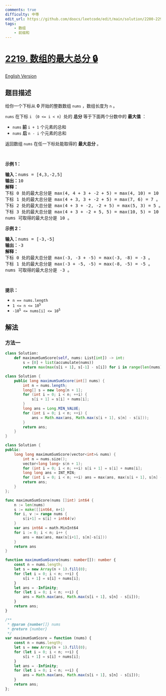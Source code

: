 ```yaml
---
comments: true
difficulty: 中等
edit_url: https://github.com/doocs/leetcode/edit/main/solution/2200-2299/2219.Maximum%20Sum%20Score%20of%20Array/README.md
tags:
    - 数组
    - 前缀和
---
```


# [2219. 数组的最大总分 🔒](https://leetcode.cn/problems/maximum-sum-score-of-array)

[English Version](/solution/2200-2299/2219.Maximum%20Sum%20Score%20of%20Array/README_EN.md)

## 题目描述

<!-- 这里写题目描述 -->

<p>给你一个下标从 <strong>0</strong> 开始的整数数组 <code>nums</code> ，数组长度为 <code>n</code> 。</p>

<p><code>nums</code> 在下标 <code>i</code> （<code>0 &lt;= i &lt; n</code>）处的 <strong>总分</strong> 等于下面两个分数中的 <strong>最大值</strong> ：</p>

<ul>
	<li><code>nums</code><strong> 前</strong> <code>i + 1</code> 个元素的总和</li>
	<li><code>nums</code> <strong>后</strong> <code>n - i</code> 个元素的总和</li>
</ul>

<p>返回数组 <code>nums</code> 在任一下标处能取得的 <strong>最大总分</strong> 。</p>

<p>&nbsp;</p>

<p><strong>示例 1：</strong></p>

<pre>
<strong>输入：</strong>nums = [4,3,-2,5]
<strong>输出：</strong>10
<strong>解释：</strong>
下标 0 处的最大总分是 max(4, 4 + 3 + -2 + 5) = max(4, 10) = 10 。
下标 1 处的最大总分是 max(4 + 3, 3 + -2 + 5) = max(7, 6) = 7 。
下标 2 处的最大总分是 max(4 + 3 + -2, -2 + 5) = max(5, 3) = 5 。
下标 3 处的最大总分是 max(4 + 3 + -2 + 5, 5) = max(10, 5) = 10 。
nums 可取得的最大总分是 10 。
</pre>

<p><strong>示例 2：</strong></p>

<pre>
<strong>输入：</strong>nums = [-3,-5]
<strong>输出：</strong>-3
<strong>解释：</strong>
下标 0 处的最大总分是 max(-3, -3 + -5) = max(-3, -8) = -3 。
下标 1 处的最大总分是 max(-3 + -5, -5) = max(-8, -5) = -5 。
nums 可取得的最大总分是 -3 。
</pre>

<p>&nbsp;</p>

<p><strong>提示：</strong></p>

<ul>
	<li><code>n == nums.length</code></li>
	<li><code>1 &lt;= n &lt;= 10<sup>5</sup></code></li>
	<li><code>-10<sup>5</sup> &lt;= nums[i] &lt;= 10<sup>5</sup></code></li>
</ul>

## 解法

### 方法一

<!-- tabs:start -->

```python
class Solution:
    def maximumSumScore(self, nums: List[int]) -> int:
        s = [0] + list(accumulate(nums))
        return max(max(s[i + 1], s[-1] - s[i]) for i in range(len(nums)))
```

```java
class Solution {
    public long maximumSumScore(int[] nums) {
        int n = nums.length;
        long[] s = new long[n + 1];
        for (int i = 0; i < n; ++i) {
            s[i + 1] = s[i] + nums[i];
        }
        long ans = Long.MIN_VALUE;
        for (int i = 0; i < n; ++i) {
            ans = Math.max(ans, Math.max(s[i + 1], s[n] - s[i]));
        }
        return ans;
    }
}
```

```cpp
class Solution {
public:
    long long maximumSumScore(vector<int>& nums) {
        int n = nums.size();
        vector<long long> s(n + 1);
        for (int i = 0; i < n; ++i) s[i + 1] = s[i] + nums[i];
        long long ans = INT_MIN;
        for (int i = 0; i < n; ++i) ans = max(ans, max(s[i + 1], s[n] - s[i]));
        return ans;
    }
};
```

```go
func maximumSumScore(nums []int) int64 {
	n := len(nums)
	s := make([]int64, n+1)
	for i, v := range nums {
		s[i+1] = s[i] + int64(v)
	}
	var ans int64 = math.MinInt64
	for i := 0; i < n; i++ {
		ans = max(ans, max(s[i+1], s[n]-s[i]))
	}
	return ans
}
```

```ts
function maximumSumScore(nums: number[]): number {
    const n = nums.length;
    let s = new Array(n + 1).fill(0);
    for (let i = 0; i < n; ++i) {
        s[i + 1] = s[i] + nums[i];
    }
    let ans = -Infinity;
    for (let i = 0; i < n; ++i) {
        ans = Math.max(ans, Math.max(s[i + 1], s[n] - s[i]));
    }
    return ans;
}
```

```js
/**
 * @param {number[]} nums
 * @return {number}
 */
var maximumSumScore = function (nums) {
    const n = nums.length;
    let s = new Array(n + 1).fill(0);
    for (let i = 0; i < n; ++i) {
        s[i + 1] = s[i] + nums[i];
    }
    let ans = -Infinity;
    for (let i = 0; i < n; ++i) {
        ans = Math.max(ans, Math.max(s[i + 1], s[n] - s[i]));
    }
    return ans;
};
```

<!-- tabs:end -->

<!-- end -->

